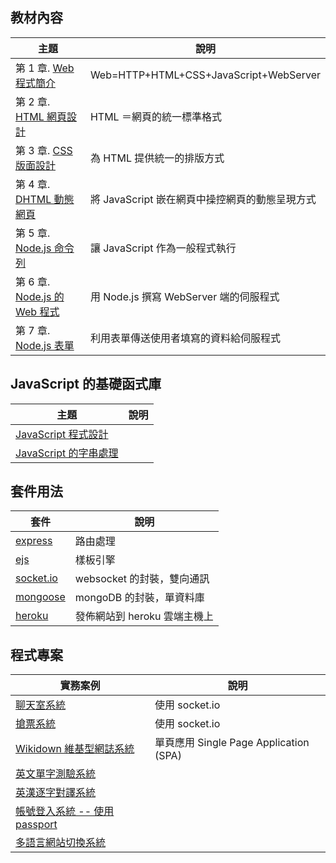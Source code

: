 ## 教材內容

| 主題                                  |   說明                                |
|--------------------------------------|------------------------------------------|
| 第 1 章. [Web 程式簡介](introduction.html) | Web=HTTP+HTML+CSS+JavaScript+WebServer  |
| 第 2 章. [HTML 網頁設計](html.html)   |  HTML ＝網頁的統一標準格式  |
| 第 3 章. [CSS 版面設計](css.html)     |  為 HTML 提供統一的排版方式    |
| 第 4 章. [DHTML 動態網頁](dhtml.html) |   將 JavaScript 嵌在網頁中操控網頁的動態呈現方式  |
| 第 5 章. [Node.js 命令列](node.html)  | 讓 JavaScript 作為一般程式執行       |
| 第 6 章. [Node.js 的 Web 程式](node_web.html)|   用 Node.js 撰寫 WebServer 端的伺服程式   |
| 第 7 章. [Node.js 表單](node_form.html)  |   利用表單傳送使用者填寫的資料給伺服程式  |

## JavaScript 的基礎函式庫

| 主題                                  |   說明                                |
|--------------------------------------|------------------------------------------|
| [JavaScript 程式設計](javascript.html) |                                 |
| [JavaScript 的字串處理](javascript_string.html) |                        |


## 套件用法

| 套件                               |   說明                                |
|--------------------------------------|------------------------------------------|
| [express](express.html)  |  路由處理      |
| [ejs](ejs.html)  |   樣板引擎   |
| [socket.io](socket.io.html)  | websocket 的封裝，雙向通訊    |
| [mongoose](mongoose.html)  |  mongoDB 的封裝，單資料庫   |
| [heroku](heroku.html)  | 發佈網站到 heroku 雲端主機上 |

## 程式專案 

| 實務案例                               |   說明                                |
|--------------------------------------|------------------------------------------|
| [聊天室系統](chat.html)  |  使用  socket.io    |
| [搶票系統](ticket.html)  |   使用  socket.io       |
| [Wikidown 維基型網誌系統](wikidown.html)  | 單頁應用 Single Page Application (SPA)   |
| [英文單字測驗系統](elearn.html)  |                                        |
| [英漢逐字對譯系統](mt.html)  |                                        |
| [帳號登入系統 -- 使用 passport](login.html)  |                                        |
| [多語言網站切換系統](login.html)  |                                        |


